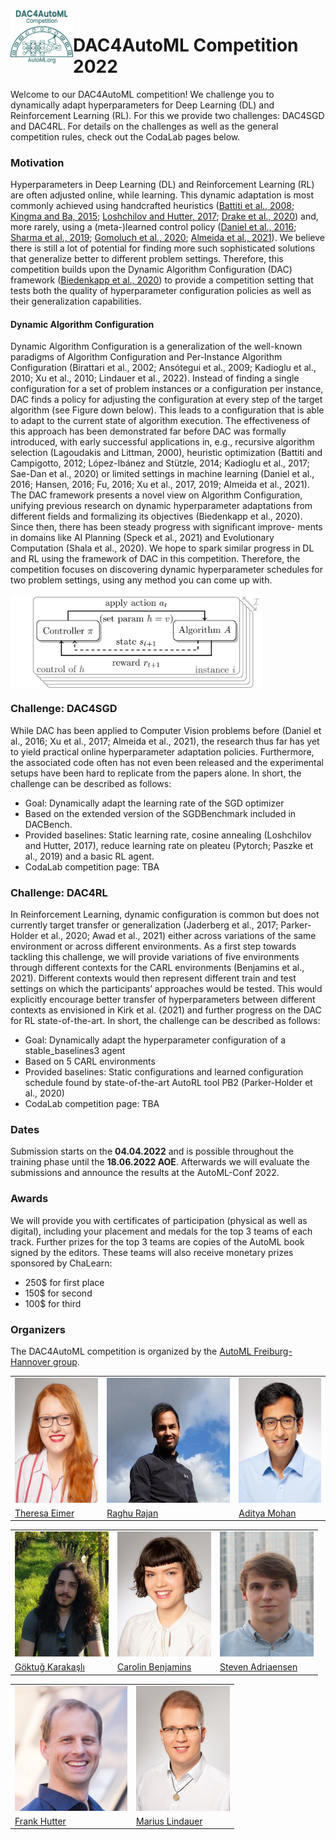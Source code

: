 <img align="left" width="100" src="logo.png" alt="DAC4AutoML Competition Logo">

# DAC4AutoML Competition 2022

Welcome to our DAC4AutoML competition! We challenge you to dynamically adapt hyperparameters for Deep Learning (DL) and Reinforcement Learning (RL). For this we provide two challenges: DAC4SGD and DAC4RL. For details on the challenges as well as the general competition rules, check out the CodaLab pages below.

### Motivation

Hyperparameters in Deep Learning (DL) and Reinforcement Learning (RL) are often adjusted online, while learning. This dynamic adaptation is most commonly achieved using handcrafted heuristics ([Battiti et al., 2008](https://core.ac.uk/download/pdf/11829614.pdf); [Kingma and Ba, 2015](https://arxiv.org/pdf/1412.6980.pdf); [Loshchilov and Hutter, 2017](https://arxiv.org/pdf/1608.03983.pdf); [Drake et al., 2020](https://nottingham-repository.worktribe.com/OutputFile/3010925)) and, more rarely, using a (meta-)learned control policy ([Daniel et al., 2016](https://www.microsoft.com/en-us/research/wp-content/uploads/2016/04/daniel2016stepsizecontrol.pdf); [Sharma et al., 2019](https://dl.acm.org/doi/10.1145/3321707.3321813); [Gomoluch et al., 2020](https://arxiv.org/pdf/1810.09923.pdf); [Almeida et al., 2021](https://arxiv.org/pdf/2106.00958.pdf)). We believe there is still a lot of potential for finding more such sophisticated solutions that generalize better to different problem settings. Therefore, this competition builds upon the Dynamic Algorithm Configuration (DAC) framework ([Biedenkapp et al., 2020](https://ml.informatik.uni-freiburg.de/wp-content/uploads/papers/20-ECAI-DAC.pdf)) to provide a competition setting that tests both the quality of hyperparameter configuration policies as well as their generalization capabilities.

#### Dynamic Algorithm Configuration

Dynamic Algorithm Configuration is a generalization of the well-known paradigms of Algorithm Configuration and Per-Instance Algorithm Configuration (Birattari et al., 2002; Ansótegui et al., 2009; Kadioglu et al., 2010; Xu et al., 2010; Lindauer et al., 2022). Instead of finding a single configuration for a set of problem instances or a configuration per instance, DAC finds a policy for adjusting the configuration at every step of the target algorithm (see Figure down below). This leads to a configuration that is able to adapt to the current state of algorithm execution. The effectiveness of this approach has been demonstrated far before DAC was formally introduced, with early successful applications in, e.g., recursive algorithm selection (Lagoudakis and Littman, 2000), heuristic optimization (Battiti and Campigotto, 2012; López-Ibánez and Stützle, 2014; Kadioglu et al., 2017; Sae-Dan et al., 2020) or limited settings in machine learning (Daniel et al., 2016; Hansen, 2016; Fu, 2016; Xu et al., 2017, 2019; Almeida et al., 2021). The DAC framework presents a novel view on Algorithm Configuration, unifying previous research on dynamic hyperparameter adaptations from different fields and formalizing its objectives (Biedenkapp et al., 2020). Since then, there has been steady progress with significant improve- ments in domains like AI Planning (Speck et al., 2021) and Evolutionary Computation (Shala et al., 2020). We hope to spark similar progress in DL and RL using the framework of DAC in this competition. Therefore, the competition focuses on discovering dynamic hyperparameter schedules for two problem settings, using any method you can come up with.

<img align="center" width="80%" src="dacloop.png" alt="DAC Loop">

### Challenge: DAC4SGD

While DAC has been applied to Computer Vision problems before (Daniel et al., 2016; Xu et al., 2017; Almeida et al., 2021), the research thus far has yet to yield practical online hyperparameter adaptation policies. Furthermore, the associated code often has not even been released and the experimental setups have been hard to replicate from the papers alone. In short, the challenge can be described as follows:

- Goal: Dynamically adapt the learning rate of the SGD optimizer
- Based on the extended version of the SGDBenchmark included in DACBench.
- Provided baselines: Static learning rate, cosine annealing (Loshchilov and Hutter, 2017), reduce learning rate on pleateu (Pytorch; Paszke et al., 2019) and a basic RL agent.
- CodaLab competition page: TBA

### Challenge: DAC4RL

In Reinforcement Learning, dynamic configuration is common but does not currently target transfer or generalization (Jaderberg et al., 2017; Parker-Holder et al., 2020; Awad et al., 2021) either across variations of the same environment or across different environments. As a first step towards tackling this challenge, we will provide variations of five environments through different contexts for the CARL environments (Benjamins et al., 2021). Different contexts would then represent different train and test settings on which the participants’ approaches would be tested. This would explicitly encourage better transfer of hyperparameters between different contexts as envisioned in Kirk et al. (2021) and further progress on the DAC for RL state-of-the-art. In short, the challenge can be described as follows:

- Goal: Dynamically adapt the hyperparameter configuration of a stable_baselines3 agent
- Based on 5 CARL environments
- Provided baselines: Static configurations and learned configuration schedule found by state-of-the-art AutoRL tool PB2 (Parker-Holder et al., 2020)
- CodaLab competition page: TBA

### Dates
Submission starts on the **04.04.2022** and is possible throughout the training phase until the **18.06.2022 AOE**. Afterwards we will evaluate the submissions and announce the results at the AutoML-Conf 2022.

### Awards

We will provide you with certificates of participation (physical as well as digital), including your placement and medals for the top 3 teams of each track. Further prizes for the top 3 teams are copies of the AutoML book signed by the editors. These teams will also receive monetary prizes sponsored by ChaLearn:

- 250$ for first place
- 150$ for second
- 100$ for third

### Organizers
The DAC4AutoML competition is organized by the [AutoML Freiburg-Hannover group](automl.org).


<table class="center">
  <tr>
    <td><img src="theresa.jpg" width="150" height="200"></td>
    <td><img src="raghu.jpg" width="230" height="200"></td>
    <td><img src="aditya.jpg" width="150" height="200"></td>
  </tr>
  <tr>
    <td><a href= "https://www.tnt.uni-hannover.de/staff/eimer/">Theresa Eimer </a></td>
     <td><a href= "https://ml.informatik.uni-freiburg.de/profile/rajan/">Raghu Rajan </a></td>
     <td><a href= "https://www.tnt.uni-hannover.de/staff/mohan/">Aditya Mohan </a></td>
  </tr>
 </table>


<table class="center">
  <tr>
    <td><img src="goktug.jpeg" width="150" height="200"></td>
    <td><img src="carolin.jpg" width="150" height="200"></td>
    <td><img src="steven.jpg" width="150" height="200"></td>
  </tr>
  <tr>
    <td><a href= "https://github.com/goktug97"> Göktuğ Karakaşlı</a></td>
    <td><a href= "https://www.tnt.uni-hannover.de/staff/benjamin/">Carolin Benjamins </a></td>
    <td><a href= "https://ml.informatik.uni-freiburg.de/profile/adriaensen/">Steven Adriaensen </a> </td>
  </tr>
 </table>
 
 
<table class="center">
  <tr>
    <td><img src="frank.jpg" width="180" height="200"></td>
    <td><img src="marius.jpg" width="150" height="200"></td>
  </tr>
  <tr>
    <td><a href= "https://ml.informatik.uni-freiburg.de/profile/hutter/">Frank Hutter </a></td>
    <td><a href= "https://www.tnt.uni-hannover.de/staff/lindauer/">Marius Lindauer </a></td>
  </tr>
 </table>
